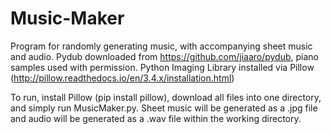 # Music-Maker
Program for randomly generating music, with accompanying sheet music and audio.
Pydub downloaded from https://github.com/jiaaro/pydub, piano samples used with permission. Python Imaging Library installed 
via Pillow (http://pillow.readthedocs.io/en/3.4.x/installation.html)

To run, install Pillow (pip install pillow), download all files into one directory, and simply run MusicMaker.py.
Sheet music will be generated as a .jpg file and audio will be generated as a .wav file within the working directory.
